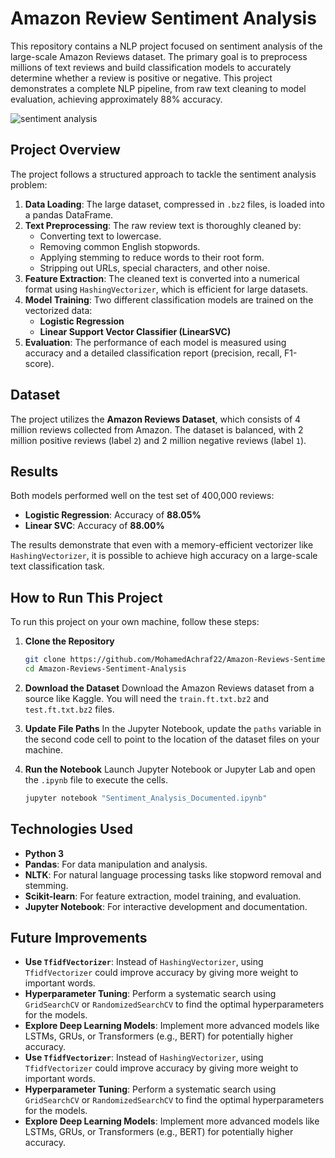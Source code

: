 # Amazon Review Sentiment Analysis

This repository contains a NLP project focused on sentiment analysis of the large-scale Amazon Reviews dataset. The primary goal is to preprocess millions of text reviews and build classification models to accurately determine whether a review is positive or negative. This project demonstrates a complete NLP pipeline, from raw text cleaning to model evaluation, achieving approximately 88% accuracy.

![sentiment analysis](https://www.revuze.it/blog/wp-content/uploads/sites/2/2020/03/Amazon-Review-Analysis.png)


## Project Overview

The project follows a structured approach to tackle the sentiment analysis problem:

1.  **Data Loading**: The large dataset, compressed in `.bz2` files, is loaded into a pandas DataFrame.
2.  **Text Preprocessing**: The raw review text is thoroughly cleaned by:
    *   Converting text to lowercase.
    *   Removing common English stopwords.
    *   Applying stemming to reduce words to their root form.
    *   Stripping out URLs, special characters, and other noise.
3.  **Feature Extraction**: The cleaned text is converted into a numerical format using `HashingVectorizer`, which is efficient for large datasets.
4.  **Model Training**: Two different classification models are trained on the vectorized data:
    *   **Logistic Regression**
    *   **Linear Support Vector Classifier (LinearSVC)**
5.  **Evaluation**: The performance of each model is measured using accuracy and a detailed classification report (precision, recall, F1-score).

## Dataset

The project utilizes the **Amazon Reviews Dataset**, which consists of 4 million reviews collected from Amazon. The dataset is balanced, with 2 million positive reviews (label `2`) and 2 million negative reviews (label `1`).

## Results

Both models performed well on the test set of 400,000 reviews:

*   **Logistic Regression**: Accuracy of **88.05%**
*   **Linear SVC**: Accuracy of **88.00%**

The results demonstrate that even with a memory-efficient vectorizer like `HashingVectorizer`, it is possible to achieve high accuracy on a large-scale text classification task.

## How to Run This Project

To run this project on your own machine, follow these steps:

1.  **Clone the Repository**
    ```sh
    git clone https://github.com/MohamedAchraf22/Amazon-Reviews-Sentiment-Analysis.git
    cd Amazon-Reviews-Sentiment-Analysis
    ```

2.  **Download the Dataset**
    Download the Amazon Reviews dataset from a source like Kaggle. You will need the `train.ft.txt.bz2` and `test.ft.txt.bz2` files.

3.  **Update File Paths**
    In the Jupyter Notebook, update the `paths` variable in the second code cell to point to the location of the dataset files on your machine.

4.  **Run the Notebook**
    Launch Jupyter Notebook or Jupyter Lab and open the `.ipynb` file to execute the cells.
    ```sh
    jupyter notebook "Sentiment_Analysis_Documented.ipynb"
    ```

## Technologies Used

*   **Python 3**
*   **Pandas**: For data manipulation and analysis.
*   **NLTK**: For natural language processing tasks like stopword removal and stemming.
*   **Scikit-learn**: For feature extraction, model training, and evaluation.
*   **Jupyter Notebook**: For interactive development and documentation.

## Future Improvements

*   **Use `TfidfVectorizer`**: Instead of `HashingVectorizer`, using `TfidfVectorizer` could improve accuracy by giving more weight to important words.
*   **Hyperparameter Tuning**: Perform a systematic search using `GridSearchCV` or `RandomizedSearchCV` to find the optimal hyperparameters for the models.
*   **Explore Deep Learning Models**: Implement more advanced models like LSTMs, GRUs, or Transformers (e.g., BERT) for potentially higher accuracy.
*   **Use `TfidfVectorizer`**: Instead of `HashingVectorizer`, using `TfidfVectorizer` could improve accuracy by giving more weight to important words.
*   **Hyperparameter Tuning**: Perform a systematic search using `GridSearchCV` or `RandomizedSearchCV` to find the optimal hyperparameters for the models.
*   **Explore Deep Learning Models**: Implement more advanced models like LSTMs, GRUs, or Transformers (e.g., BERT) for potentially higher accuracy.

